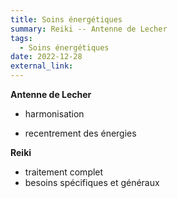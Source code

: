 ```yaml
---
title: Soins énergétiques
summary: Reiki -- Antenne de Lecher
tags:
  - Soins énergétiques
date: 2022-12-28
external_link:
---
```

**Antenne de Lecher**

- harmonisation

- recentrement des énergies

**Reiki**

- traitement complet
- besoins spécifiques et généraux
